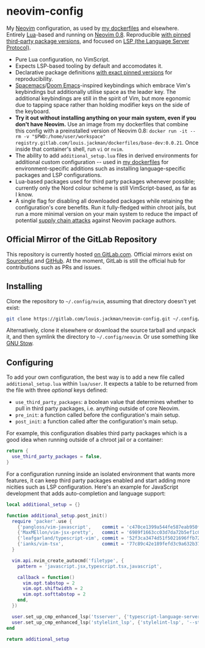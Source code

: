 # neovim-config

My [Neovim](https://neovim.io/) configuration, as used by [my
dockerfiles](https://gitlab.com/louis.jackman/dockerfiles) and elsewhere.
Entirely [Lua](https://www.lua.org/about.html)-based and running on [Neovim
0.8](https://github.com/neovim/neovim/releases/tag/v0.8.0). Reproducible [with
pinned third-party package versions](./lua/user/package_versions.lua), and
focused on [LSP (the Language Server
Protocol)](https://en.wikipedia.org/wiki/Language_Server_Protocol).

- Pure Lua configuration, no VimScript.
- Expects LSP-based tooling by default and accomodates it.
- Declarative package definitions [with exact pinned
  versions](./lua/user/package_versions.lua) for reproducibility.
- [Spacemacs](https://www.spacemacs.org/)/[Doom
  Emacs](https://github.com/doomemacs/doomemacs)-inspired keybindings which
  embrace Vim's keybindings but additionally utilise space as the leader key.
  The additional keybindings are still in the spirit of Vim, but more egonomic
  due to tapping space rather than holding modifier keys on the side of the
  keyboard.
- **Try it out without installing anything on your main system, even if you
  don't have Neovim.** Use an image from my dockerfiles that combine this config
  with a preinstalled version of Neovim 0.8:
  `docker run -it --rm -v "$PWD:/home/user/workspace" registry.gitlab.com/louis.jackman/dockerfiles/base-dev:0.0.21`.
  Once inside that container's shell, run `vi` or `nvim`.
- The ability to add `additional_setup.lua` files in derived environments for
  additional custom configuration -- used in [my
  dockerfiles](https://gitlab.com/louis.jackman/dockerfiles) for
  environment-specific additions such as installing language-specific packages
  and LSP configurations.
- Lua-based packages used for third party packages whenever possible; currently
  only the Nord colour scheme is still VimScript-based, as far as I know.
- A single flag for disabling all downloaded packages while retaining the
  configuration's core benefits. Run it fully-fledged within chroot jails, but
  run a more minimal version on your main system to reduce the impact of
  potential [supply chain
  attacks](https://en.wikipedia.org/wiki/Supply_chain_attack) against Neovim
  package authors.

## Official Mirror of the GitLab Repository

This repository is currently hosted [on
GitLab.com](https://gitlab.com/louis.jackman/neovim-config). Official mirrors
exist on [SourceHut](https://git.sr.ht/~louisjackman/neovim-config) and
[GitHub](https://github.com/LouisJackman/neovim-config). At the moment, GitLab
is still the official hub for contributions such as PRs and issues.

## Installing

Clone the repository to `~/.config/nvim`, assuming that directory doesn't yet
exist:

```sh
git clone https://gitlab.com/louis.jackman/neovim-config.git ~/.config/nvim
```

Alternatively, clone it elsewhere or download the source tarball and unpack it,
and then symlink the directory to `~/.config/neovim`. Or use something like [GNU
Stow](https://www.gnu.org/software/stow/).

## Configuring

To add your own configuration, the best way is to add a new file called
`additional_setup.lua` within `lua/user`. It expects a table to be returned from
the file with three _optional_ keys defined:

- `use_third_party_packages`: a boolean value that determines whether to pull in
  third party packages, i.e. anything outside of core Neovim.
- `pre_init`: a function called before the configuration's main setup.
- `post_init`: a function called after the configuration's main setup.

For example, this configuration
disables third party packages which is a good idea when running outside of a
chroot jail or a container:

```lua
return {
  use_third_party_packages = false,
}
```

For a configuration running inside an isolated environment that wants more
features, it can keep third party packages enabled and start adding more
nicities such as LSP configuration. Here's an example for JavaScript
development that adds auto-completion and language support:

```lua
local additional_setup = {}

function additional_setup.post_init()
  require 'packer'.use {
    {'pangloss/vim-javascript',    commit = 'c470ce1399a544fe587eab950f571c83cccfbbdc'},
    {'MaxMEllon/vim-jsx-pretty',   commit = '6989f1663cc03d7da72b5ef1c03f87e6ddb70b41'},
    {'leafgarland/typescript-vim', commit = '52f3ca3474d51f5021696ffb7297d989e49121ac'},
    {'ianks/vim-tsx',              commit = '77c89c42e189fefd3c9a632b37b7e3b3b9edf918'},
  }

  vim.api.nvim_create_autocmd('filetype', {
    pattern = 'javascript.jsx,typescript.tsx,javascript',

    callback = function()
      vim.opt.tabstop = 2
      vim.opt.shiftwidth = 2
      vim.opt.softtabstop = 2
    end,
  })

  user.set_up_cmp_enhanced_lsp('tsserver', {'typescript-language-server', '--stdio'})
  user.set_up_cmp_enhanced_lsp('stylelint_lsp', {'stylelint-lsp', '--stdio'})
end

return additional_setup
```

